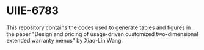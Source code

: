 # UIIE-6783
This repository contains the codes used to generate tables and figures in the paper "Design and pricing of usage-driven customized two-dimensional extended warranty menus" by Xiao-Lin Wang. 
